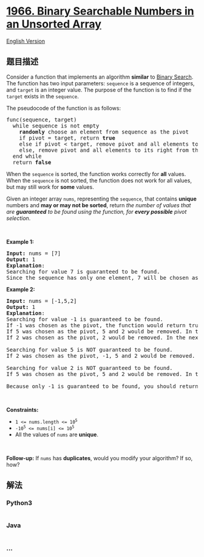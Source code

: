 # [1966. Binary Searchable Numbers in an Unsorted Array](https://leetcode-cn.com/problems/binary-searchable-numbers-in-an-unsorted-array)

[English Version](/solution/1900-1999/1966.Binary%20Searchable%20Numbers%20in%20an%20Unsorted%20Array/README_EN.md)

## 题目描述

<!-- 这里写题目描述 -->

<p>Consider a function that implements an algorithm <strong>similar</strong> to <a href="https://leetcode.com/explore/learn/card/binary-search/" target="_blank">Binary Search</a>. The function has two input parameters: <code>sequence</code> is a sequence of integers, and <code>target</code> is an integer value. The purpose of the function is to find if the <code>target</code> exists in the <code>sequence</code>.</p>

<p>The pseudocode of the function is as follows:</p>

<pre>
func(sequence, target)
  while sequence is not empty
    <strong>randomly</strong> choose an element from sequence as the pivot
    if pivot = target, return <strong>true</strong>
    else if pivot &lt; target, remove pivot and all elements to its left from the sequence
    else, remove pivot and all elements to its right from the sequence
  end while
  return <strong>false</strong>
</pre>

<p>When the <code>sequence</code> is sorted, the function works correctly for <strong>all</strong> values. When the <code>sequence</code> is not sorted, the function does not work for all values, but may still work for <strong>some</strong> values.</p>

<p>Given an integer array <code>nums</code>, representing the <code>sequence</code>, that contains <strong>unique</strong> numbers and <strong>may or may not be sorted</strong>, return <em>the number of values that are <strong>guaranteed</strong> to be found using the function, for <strong>every possible</strong> pivot selection</em>.</p>

<p>&nbsp;</p>
<p><strong>Example 1:</strong></p>

<pre>
<strong>Input:</strong> nums = [7]
<strong>Output:</strong> 1
<strong>Explanation</strong>: 
Searching for value 7 is guaranteed to be found.
Since the sequence has only one element, 7 will be chosen as the pivot. Because the pivot equals the target, the function will return true.
</pre>

<p><strong>Example 2:</strong></p>

<pre>
<strong>Input:</strong> nums = [-1,5,2]
<strong>Output:</strong> 1
<strong>Explanation</strong>: 
Searching for value -1 is guaranteed to be found.
If -1 was chosen as the pivot, the function would return true.
If 5 was chosen as the pivot, 5 and 2 would be removed. In the next loop, the sequence would have only -1 and the function would return true.
If 2 was chosen as the pivot, 2 would be removed. In the next loop, the sequence would have -1 and 5. No matter which number was chosen as the next pivot, the function would find -1 and return true.

Searching for value 5 is NOT guaranteed to be found.
If 2 was chosen as the pivot, -1, 5 and 2 would be removed. The sequence would be empty and the function would return false.

Searching for value 2 is NOT guaranteed to be found.
If 5 was chosen as the pivot, 5 and 2 would be removed. In the next loop, the sequence would have only -1 and the function would return false.

Because only -1 is guaranteed to be found, you should return 1.
</pre>

<p>&nbsp;</p>
<p><strong>Constraints:</strong></p>

<ul>
	<li><code>1 &lt;= nums.length &lt;= 10<sup>5</sup></code></li>
	<li><code>-10<sup>5</sup> &lt;= nums[i] &lt;= 10<sup>5</sup></code></li>
	<li>All the values of <code>nums</code> are <strong>unique</strong>.</li>
</ul>

<p>&nbsp;</p>
<p><strong>Follow-up:</strong> If <code>nums</code> has <strong>duplicates</strong>, would you modify your algorithm? If so, how?</p>

## 解法

<!-- 这里可写通用的实现逻辑 -->

<!-- tabs:start -->

### **Python3**

<!-- 这里可写当前语言的特殊实现逻辑 -->

```python

```

### **Java**

<!-- 这里可写当前语言的特殊实现逻辑 -->

```java

```

### **...**

```

```

<!-- tabs:end -->
